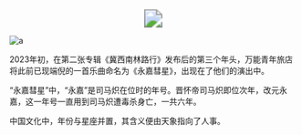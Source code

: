 <center><img src="https://i.postimg.cc/Xq8CF2Kk/6c7287b2gy1hc53rrhki1j21hc0u0x1o.jpg" style="zoom:200%;" /></center>

![a](https://i.postimg.cc/7YH7DkDs/PPT.jpg)

2023年初，在第二张专辑《冀西南林路行》发布后的第三个年头，万能青年旅店将此前已现端倪的一首乐曲命名为《永嘉彗星》，出现在了他们的演出中。

“永嘉彗星”中，“永嘉”是司马炽在位时的年号。晋怀帝司马炽即位次年，改元永嘉，这一年号一直用到司马炽遭毒杀身亡，一共六年。

中国文化中，年份与星座并置，其含义便由天象指向了人事。